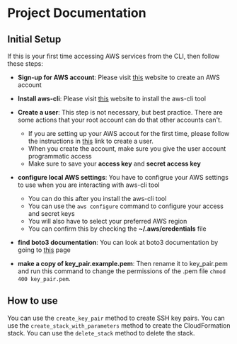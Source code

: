 # Project Documentation

## Initial Setup

If this is your first time accessing AWS services from the CLI, then follow these steps:

- **Sign-up for AWS account**: Please visit [this](https://signin.aws.amazon.com/signup?request_type=register) website to create an AWS account

- **Install aws-cli**: Please visit [this](https://docs.aws.amazon.com/cli/latest/userguide/getting-started-install.html?sc_channel=el&sc_content=eks-integrate-secrets-manager&sc_country=mult&sc_geo=mult&sc_outcome=acq) website to install the aws-cli tool

- **Create a user**: This step is not necessary, but best practice. There are some actions that your root account can do that other accounts can't.

  - If you are setting up your AWS accout for the first time, please follow the instructions in [this](https://docs.aws.amazon.com/rekognition/latest/dg/setting-up.html) link to create a user.
  - When you create the account, make sure you give the user account programmatic access
  - Make sure to save your **access key** and **secret access key**

- **configure local AWS settings**: You have to configrue your AWS settings to use when you are interacting with aws-cli tool

  - You can do this after you install the aws-cli tool
  - You can use the `aws configure` command to configure your access and secret keys
  - You will also have to select your preferred AWS region
  - You can confirm this by checking the **~/.aws/credentials** file

- **find boto3 documentation**: You can look at boto3 documentation by going to [this](https://boto3.amazonaws.com/v1/documentation/api/latest/index.html) page

- **make a copy of key_pair.example.pem**: Then rename it to key_pair.pem and run this command to change the permissions of the .pem file `chmod 400 key_pair.pem`.

## How to use

You can use the `create_key_pair` method to create SSH key pairs.
You can use the `create_stack_with_parameters` method to create the CloudFormation stack.
You can use the `delete_stack` method to delete the stack.
